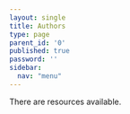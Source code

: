 ```yaml
---
layout: single
title: Authors
type: page
parent_id: '0'
published: true
password: ''
sidebar:
  nav: "menu"
---
```


There are resources available.
